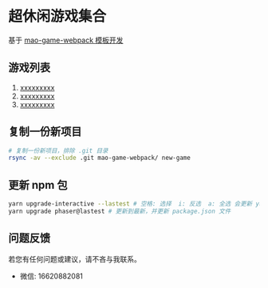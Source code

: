
# 超休闲游戏集合

基于 [mao-game-webpack 模板开发](https://github.com/liurongqing/mao-game-webpack)

## 游戏列表

1. [xxxxxxxxx](xxxxxxxxx)
2. [xxxxxxxxx](xxxxxxxxx)
3. [xxxxxxxxx](xxxxxxxxx)

## 复制一份新项目
```bash
# 复制一份新项目，排除 .git 目录
rsync -av --exclude .git mao-game-webpack/ new-game 
```

## 更新 npm 包

```bash
yarn upgrade-interactive --lastest # 空格: 选择  i: 反选  a: 全选 会更新 yarn.lock 文件，不会更新package.json文件
yarn upgrade phaser@lastest # 更新到最新，并更新 package.json 文件
```

## 问题反馈

若您有任何问题或建议，请不吝与我联系。

- 微信: 16620882081
